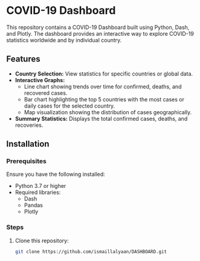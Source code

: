 # COVID-19 Dashboard

This repository contains a COVID-19 Dashboard built using Python, Dash, and Plotly. The dashboard provides an interactive way to explore COVID-19 statistics worldwide and by individual country.

## Features

- **Country Selection:** View statistics for specific countries or global data.
- **Interactive Graphs:**
  - Line chart showing trends over time for confirmed, deaths, and recovered cases.
  - Bar chart highlighting the top 5 countries with the most cases or daily cases for the selected country.
  - Map visualization showing the distribution of cases geographically.
- **Summary Statistics:** Displays the total confirmed cases, deaths, and recoveries.

## Installation

### Prerequisites

Ensure you have the following installed:

- Python 3.7 or higher
- Required libraries:
  - Dash
  - Pandas
  - Plotly

### Steps

1. Clone this repository:
   ```bash
   git clone https://github.com/ismaillalyaan/DASHBOARD.git
